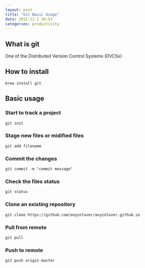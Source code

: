 ```yaml
---
layout: post
title: "Git Basic Usage"
date: 2015-12-2 20:53
categories: productivity
---
```


## What is git

One of the Distributed Version Control Systems (DVCSs)

## How to install

    brew install git

## Basic usage

### Start to track a project

    git init

### Stage new files or midified files

    git add filename

### Commit the changes

    git commit -m "commit message"

### Check the files status

    git status

### Clone an existing repository

    git clone https://github.com/anyinlover/anyinlover.github.io

### Pull from remote

    git pull

### Push to remote

    git push origin master
